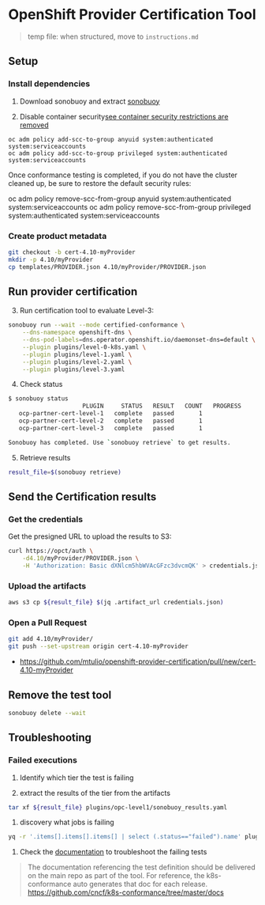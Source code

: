 # OpenShift Provider Certification Tool

> temp file: when structured, move to `instructions.md`

## Setup

### Install dependencies

1. Download sonobuoy and extract [sonobuoy](https://github.com/vmware-tanzu/sonobuoy/releases/)

2. Disable container security[see container security restrictions are removed](https://github.com/openshift/kubernetes/blob/master/openshift-hack/conformance-k8s.sh#L47)
~~~
oc adm policy add-scc-to-group anyuid system:authenticated system:serviceaccounts
oc adm policy add-scc-to-group privileged system:authenticated system:serviceaccounts
~~~

Once conformance testing is completed, if you do not have the cluster cleaned up, be sure to restore the default security rules:

oc adm policy remove-scc-from-group anyuid system:authenticated system:serviceaccounts
oc adm policy remove-scc-from-group privileged system:authenticated system:serviceaccounts

### Create product metadata

```bash
git checkout -b cert-4.10-myProvider
mkdir -p 4.10/myProvider
cp templates/PROVIDER.json 4.10/myProvider/PROVIDER.json
```

## Run provider certification


3. Run certification tool to evaluate Level-3:
```sh
sonobuoy run --wait --mode certified-conformance \
    --dns-namespace openshift-dns \
    --dns-pod-labels=dns.operator.openshift.io/daemonset-dns=default \
    --plugin plugins/level-0-k8s.yaml \
    --plugin plugins/level-1.yaml \
    --plugin plugins/level-2.yaml \
    --plugin plugins/level-3.yaml
```

4. Check status
```sh
$ sonobuoy status
                     PLUGIN     STATUS   RESULT   COUNT   PROGRESS
   ocp-partner-cert-level-1   complete   passed       1           
   ocp-partner-cert-level-2   complete   passed       1           
   ocp-partner-cert-level-3   complete   passed       1           

Sonobuoy has completed. Use `sonobuoy retrieve` to get results.
```

5. Retrieve results
```sh
result_file=$(sonobuoy retrieve)
```

## Send the Certification results

### Get the credentials

Get the presigned URL to upload the results to S3:

```sh
curl https://opct/auth \
    -d4.10/myProvider/PROVIDER.json \
    -H 'Authorization: Basic dXNlcm5hbWVAcGFzc3dvcmQK' > credentials.json
```

### Upload the artifacts

```sh
aws s3 cp ${result_file} $(jq .artifact_url credentials.json)
```

### Open a Pull Request

```sh
git add 4.10/myProvider/
git push --set-upstream origin cert-4.10-myProvider
```

- https://github.com/mtulio/openshift-provider-certification/pull/new/cert-4.10-myProvider


## Remove the test tool

```sh
sonobuoy delete --wait
```

## Troubleshooting

### Failed executions

1. Identify which tier the test is failing

1. extract the results of the tier from the artifacts

```sh
tar xf ${result_file} plugins/opc-level1/sonobuoy_results.yaml
```

1. discovery what jobs is failing

```sh
yq -r '.items[].items[].items[] | select (.status=="failed").name' plugins/e2e/sonobuoy_results.yaml  |less
```

1. Check the [documentation](TODO:path/to/tests/doc) to troubleshoot the failing tests

> The documentation referencing the test definition should be delivered on the main repo as part of the tool. For reference, the k8s-conformance auto generates that doc for each release. https://github.com/cncf/k8s-conformance/tree/master/docs
